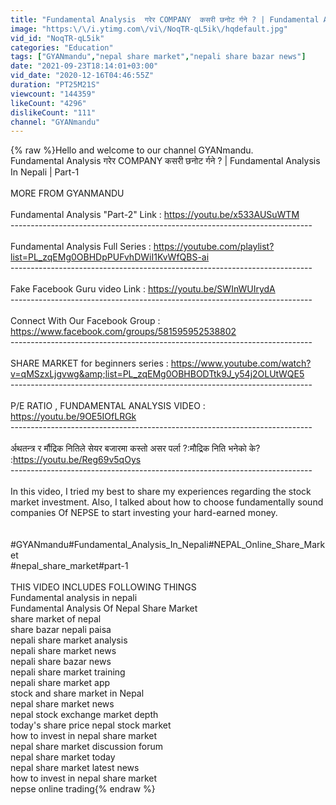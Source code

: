 ```yaml
---
title: "Fundamental Analysis  गरेर COMPANY  कसरी छनोट र्गने ? | Fundamental Analysis In Nepali | Part-1"
image: "https:\/\/i.ytimg.com\/vi\/NoqTR-qL5ik\/hqdefault.jpg"
vid_id: "NoqTR-qL5ik"
categories: "Education"
tags: ["GYANmandu","nepal share market","nepali share bazar news"]
date: "2021-09-23T18:14:01+03:00"
vid_date: "2020-12-16T04:46:55Z"
duration: "PT25M21S"
viewcount: "144359"
likeCount: "4296"
dislikeCount: "111"
channel: "GYANmandu"
---
```

{% raw %}Hello and welcome to our channel GYANmandu.<br />Fundamental Analysis  गरेर COMPANY  कसरी छनोट र्गने ? | Fundamental Analysis In Nepali | Part-1<br /><br />MORE FROM GYANMANDU<br /><br />Fundamental Analysis &quot;Part-2&quot; Link : <a rel="nofollow" target="blank" href="https://youtu.be/x533AUSuWTM">https://youtu.be/x533AUSuWTM</a><br />---------------------------------------------------------------------------<br /><br />Fundamental Analysis Full Series : <a rel="nofollow" target="blank" href="https://youtube.com/playlist?list=PL_zqEMg0OBHDpPUFvhDWiI1KvWfQBS-ai">https://youtube.com/playlist?list=PL_zqEMg0OBHDpPUFvhDWiI1KvWfQBS-ai</a><br />---------------------------------------------------------------------------<br /><br />Fake Facebook Guru video Link : <a rel="nofollow" target="blank" href="https://youtu.be/SWInWUIrydA">https://youtu.be/SWInWUIrydA</a><br />---------------------------------------------------------------------------<br /><br />Connect With Our Facebook Group : <a rel="nofollow" target="blank" href="https://www.facebook.com/groups/581595952538802">https://www.facebook.com/groups/581595952538802</a><br />---------------------------------------------------------------------------<br /><br />SHARE MARKET for beginners series : <a rel="nofollow" target="blank" href="https://www.youtube.com/watch?v=qMSzxLjgvwg&amp;list=PL_zqEMg0OBHBODTtk9J_y54j2OLUtWQE5">https://www.youtube.com/watch?v=qMSzxLjgvwg&amp;list=PL_zqEMg0OBHBODTtk9J_y54j2OLUtWQE5</a><br />---------------------------------------------------------------------------<br /><br />P/E RATIO , FUNDAMENTAL ANALYSIS VIDEO : <a rel="nofollow" target="blank" href="https://youtu.be/9OE5IOfLRGk">https://youtu.be/9OE5IOfLRGk</a><br />---------------------------------------------------------------------------<br /><br />र्अथतन्त्र र र्मौद्रिक नितिले सेयर बजारमा कस्तो असर पर्ला ?:मौद्रिक निति भनेको के? :<a rel="nofollow" target="blank" href="https://youtu.be/Reg69v5qOys">https://youtu.be/Reg69v5qOys</a><br />---------------------------------------------------------------------------<br /><br />In this video, I tried my best to share my experiences regarding the stock market investment. Also, I talked about how to choose fundamentally sound companies Of NEPSE to start investing your hard-earned money.<br /><br /><br />#GYANmandu#Fundamental_Analysis_In_Nepali#NEPAL_Online_Share_Market<br />#nepal_share_market#part-1<br /><br />THIS VIDEO INCLUDES FOLLOWING THINGS <br />Fundamental analysis in nepali<br />Fundamental Analysis Of Nepal Share Market<br />share market of nepal<br />share bazar nepali paisa<br />nepali share market analysis<br />nepali share market news<br />nepali share bazar news<br />nepali share market training<br />nepali share market app<br />stock and share market in Nepal <br />nepal share market news<br />nepal stock exchange market depth<br />today's share price nepal stock market<br />how to invest in nepal share market<br />nepal share market discussion forum<br />nepal share market today<br />nepal share market latest news<br />how to invest in nepal share market<br />nepse online trading{% endraw %}
